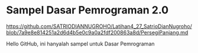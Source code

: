 # Sampel Dasar Pemrograman 2.0

https://github.com/SATRIODIANNUGROHO/Latihan4_27_SatrioDianNugroho/blob/7a9e8e814251a2d6d4b5e0c9a0a2fdf200863a8d/PersegiPanjang.md

Hello GitHub, ini hanyalah sampel untuk Dasar Pemrograman
